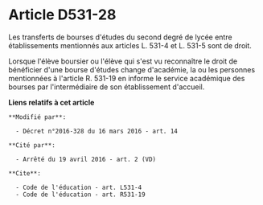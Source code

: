 # Article D531-28

Les transferts de bourses d'études du second degré de lycée entre établissements mentionnés aux articles L. 531-4 et L. 531-5
sont de droit. 

Lorsque l'élève boursier ou l'élève qui s'est vu reconnaître le droit de bénéficier d'une bourse d'études change d'académie,
la ou les personnes mentionnées à l'article R. 531-19 en informe le service académique des bourses par l'intermédiaire de son
établissement d'accueil.

**Liens relatifs à cet article**

	**Modifié par**:

	  - Décret n°2016-328 du 16 mars 2016 - art. 14

	**Cité par**:

	  - Arrêté du 19 avril 2016 - art. 2 (VD)

	**Cite**:

	  - Code de l'éducation - art. L531-4
	  - Code de l'éducation - art. R531-19
